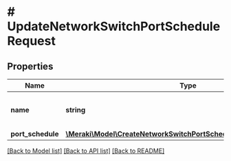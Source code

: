 # # UpdateNetworkSwitchPortScheduleRequest

## Properties

Name | Type | Description | Notes
------------ | ------------- | ------------- | -------------
**name** | **string** | The name for your port schedule. | [optional]
**port_schedule** | [**\Meraki\Model\CreateNetworkSwitchPortScheduleRequestPortSchedule**](CreateNetworkSwitchPortScheduleRequestPortSchedule.md) |  | [optional]

[[Back to Model list]](../../README.md#models) [[Back to API list]](../../README.md#endpoints) [[Back to README]](../../README.md)
